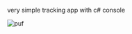 very simple tracking app with c# console

![puf](https://github.com/devbiske/puffy/assets/95379890/a73247d2-03ba-4367-b1a2-eaac2706f76f)
